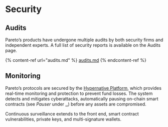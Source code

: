 # Security

## Audits

Pareto’s products have undergone multiple audits by both security firms and independent experts. A full list of security reports is available on the Audits page.

{% content-ref url="audits.md" %}
[audits.md](audits.md)
{% endcontent-ref %}

## Monitoring

Pareto’s protocols are secured by the [Hypernative Platform](https://www.hypernative.io/), which provides real-time monitoring and protection to prevent fund losses. The system detects and mitigates cyberattacks, automatically pausing on-chain smart contracts (see _Pauser_ under [..](../../ "mention")) before any assets are compromised.&#x20;

Continuous surveillance extends to the front end, smart contract vulnerabilities, private keys, and multi-signature wallets.
